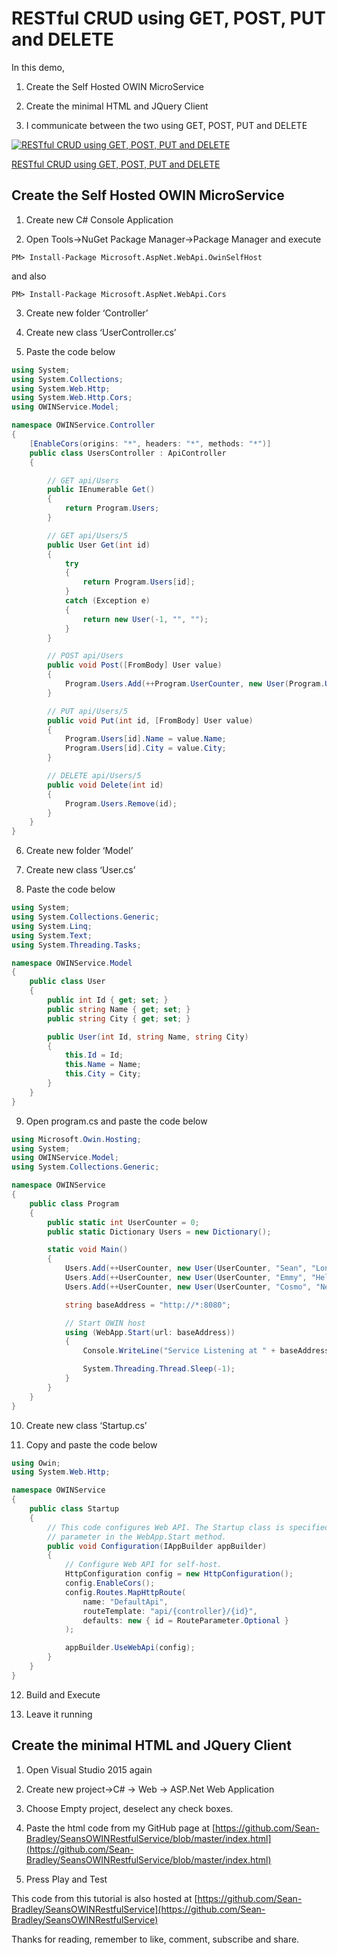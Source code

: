 # RESTful CRUD using GET, POST, PUT and DELETE

In this demo,

1. Create the Self Hosted OWIN MicroService

2. Create the minimal HTML and JQuery Client

3. I communicate between the two using GET, POST, PUT and DELETE

[![RESTful CRUD using GET, POST, PUT and DELETE](https://img.youtube.com/vi/5qPamPlcb5I/0.jpg)](https://www.youtube.com/watch?v=5qPamPlcb5I)

[RESTful CRUD using GET, POST, PUT and DELETE](https://www.youtube.com/watch?v=5qPamPlcb5I)


## Create the Self Hosted OWIN MicroService

1. Create new C# Console Application

2. Open Tools->NuGet Package Manager->Package Manager and execute 

`PM> Install-Package Microsoft.AspNet.WebApi.OwinSelfHost`

and also

`PM> Install-Package Microsoft.AspNet.WebApi.Cors`

3. Create new folder ‘Controller’

4. Create new class ‘UserController.cs’

5. Paste the code below 

```c#
using System;
using System.Collections;
using System.Web.Http;
using System.Web.Http.Cors;
using OWINService.Model;

namespace OWINService.Controller
{
    [EnableCors(origins: "*", headers: "*", methods: "*")]
    public class UsersController : ApiController
    {

        // GET api/Users 
        public IEnumerable Get()
        {
            return Program.Users;
        }

        // GET api/Users/5 
        public User Get(int id)
        {
            try
            {
                return Program.Users[id];
            }
            catch (Exception e)
            {
                return new User(-1, "", "");
            }
        }

        // POST api/Users 
        public void Post([FromBody] User value)
        {
            Program.Users.Add(++Program.UserCounter, new User(Program.UserCounter, value.Name, value.City));
        }

        // PUT api/Users/5 
        public void Put(int id, [FromBody] User value)
        {
            Program.Users[id].Name = value.Name;
            Program.Users[id].City = value.City;
        }

        // DELETE api/Users/5 
        public void Delete(int id)
        {
            Program.Users.Remove(id);
        }
    }
}
```

6. Create new folder ‘Model’

7. Create new class ‘User.cs’

8. Paste the code below 

```c#
using System;
using System.Collections.Generic;
using System.Linq;
using System.Text;
using System.Threading.Tasks;

namespace OWINService.Model
{
    public class User
    {
        public int Id { get; set; }
        public string Name { get; set; }
        public string City { get; set; }

        public User(int Id, string Name, string City)
        {
            this.Id = Id;
            this.Name = Name;
            this.City = City;
        }
    }
}
```


9. Open program.cs and paste the code below

```c#
using Microsoft.Owin.Hosting;
using System;
using OWINService.Model;
using System.Collections.Generic;

namespace OWINService
{
    public class Program
    {
        public static int UserCounter = 0;
        public static Dictionary Users = new Dictionary();

        static void Main()
        {
            Users.Add(++UserCounter, new User(UserCounter, "Sean", "London"));
            Users.Add(++UserCounter, new User(UserCounter, "Emmy", "Helsinki"));
            Users.Add(++UserCounter, new User(UserCounter, "Cosmo", "New York"));

            string baseAddress = "http://*:8080";

            // Start OWIN host
            using (WebApp.Start(url: baseAddress))
            {
                Console.WriteLine("Service Listening at " + baseAddress);

                System.Threading.Thread.Sleep(-1);
            }
        }
    }
}
```

10. Create new class ‘Startup.cs’

11. Copy and paste the code below 

```c#
using Owin;
using System.Web.Http;

namespace OWINService
{
    public class Startup
    {
        // This code configures Web API. The Startup class is specified as a type
        // parameter in the WebApp.Start method.
        public void Configuration(IAppBuilder appBuilder)
        {
            // Configure Web API for self-host.
            HttpConfiguration config = new HttpConfiguration();
            config.EnableCors();
            config.Routes.MapHttpRoute(
                name: "DefaultApi",
                routeTemplate: "api/{controller}/{id}",
                defaults: new { id = RouteParameter.Optional }
            );

            appBuilder.UseWebApi(config);
        }
    }
}
```

12. Build and Execute

13. Leave it running

## Create the minimal HTML and JQuery Client

1. Open Visual Studio 2015 again

2. Create new project->C# -> Web -> ASP.Net Web Application

3. Choose Empty project, deselect any check boxes.

4. Paste the html code from my GitHub page at [https://github.com/Sean-Bradley/SeansOWINRestfulService/blob/master/index.html](https://github.com/Sean-Bradley/SeansOWINRestfulService/blob/master/index.html)

5. Press Play and Test


This code from this tutorial is also hosted at [https://github.com/Sean-Bradley/SeansOWINRestfulService](https://github.com/Sean-Bradley/SeansOWINRestfulService)


Thanks for reading, remember to like, comment, subscribe and share.


